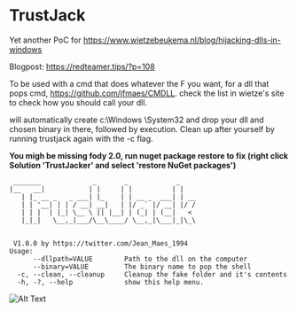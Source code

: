# TrustJack
Yet another PoC for https://www.wietzebeukema.nl/blog/hijacking-dlls-in-windows

Blogpost: https://redteamer.tips/?p=108

To be used with a cmd that does whatever the F you want, for a dll that pops cmd, https://github.com/jfmaes/CMDLL.
check the list in wietze's site to check how you should call your dll.

will automatically create c:\Windows \System32 and drop your dll and chosen binary in there, followed by execution.
Clean up after yourself by running trustjack again with the -c flag. 


**You migh be missing fody 2.0, run nuget package restore to fix (right click Solution 'TrustJacker' and select 'restore NuGet packages')** 

```
 _______             _       _            _
|__   __|           | |     | |          | |
   | |_ __ _   _ ___| |_    | | __ _  ___| | __
   | | '__| | | / __| __|   | |/ _` |/ __| |/ /
   | | |  | |_| \__ \ || |__| | (_| | (__|   <
   |_|_|   \__,_|___/\__\____/ \__,_|\___|_|\_\


 V1.0.0 by https://twitter.com/Jean_Maes_1994
Usage:
      --dllpath=VALUE        Path to the dll on the computer
      --binary=VALUE         The binary name to pop the shell
  -c, --clean, --cleanup     Cleanup the fake folder and it's contents
  -h, -?, --help             show this help menu.

```
![Alt Text](https://redteamer.tips/wp-content/uploads/2020/07/TrustJack.gif)
